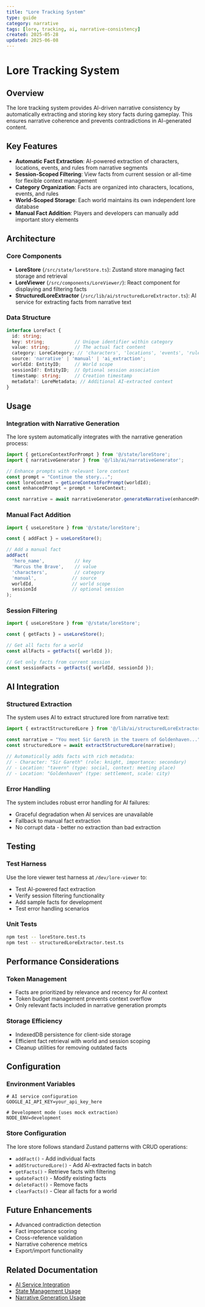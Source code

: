 ```yaml
---
title: "Lore Tracking System"
type: guide
category: narrative
tags: [lore, tracking, ai, narrative-consistency]
created: 2025-05-28
updated: 2025-06-08
---
```


# Lore Tracking System

## Overview
The lore tracking system provides AI-driven narrative consistency by automatically extracting and storing key story facts during gameplay. This ensures narrative coherence and prevents contradictions in AI-generated content.

## Key Features
- **Automatic Fact Extraction**: AI-powered extraction of characters, locations, events, and rules from narrative segments
- **Session-Scoped Filtering**: View facts from current session or all-time for flexible context management
- **Category Organization**: Facts are organized into characters, locations, events, and rules
- **World-Scoped Storage**: Each world maintains its own independent lore database
- **Manual Fact Addition**: Players and developers can manually add important story elements

## Architecture

### Core Components
- **LoreStore** (`/src/state/loreStore.ts`): Zustand store managing fact storage and retrieval
- **LoreViewer** (`/src/components/LoreViewer/`): React component for displaying and filtering facts
- **StructuredLoreExtractor** (`/src/lib/ai/structuredLoreExtractor.ts`): AI service for extracting facts from narrative text

### Data Structure
```typescript
interface LoreFact {
  id: string;
  key: string;           // Unique identifier within category
  value: string;         // The actual fact content
  category: LoreCategory; // 'characters', 'locations', 'events', 'rules'
  source: 'narrative' | 'manual' | 'ai_extraction';
  worldId: EntityID;     // World scope
  sessionId?: EntityID;  // Optional session association
  timestamp: string;     // Creation timestamp
  metadata?: LoreMetadata; // Additional AI-extracted context
}
```

## Usage

### Integration with Narrative Generation
The lore system automatically integrates with the narrative generation process:

```typescript
import { getLoreContextForPrompt } from '@/state/loreStore';
import { narrativeGenerator } from '@/lib/ai/narrativeGenerator';

// Enhance prompts with relevant lore context
const prompt = "Continue the story...";
const loreContext = getLoreContextForPrompt(worldId);
const enhancedPrompt = prompt + loreContext;

const narrative = await narrativeGenerator.generateNarrative(enhancedPrompt, worldId);
```

### Manual Fact Addition
```typescript
import { useLoreStore } from '@/state/loreStore';

const { addFact } = useLoreStore();

// Add a manual fact
addFact(
  'hero_name',           // key
  'Marcus the Brave',    // value
  'characters',          // category
  'manual',             // source
  worldId,              // world scope
  sessionId             // optional session
);
```

### Session Filtering
```typescript
import { useLoreStore } from '@/state/loreStore';

const { getFacts } = useLoreStore();

// Get all facts for a world
const allFacts = getFacts({ worldId });

// Get only facts from current session
const sessionFacts = getFacts({ worldId, sessionId });
```

## AI Integration

### Structured Extraction
The system uses AI to extract structured lore from narrative text:

```typescript
import { extractStructuredLore } from '@/lib/ai/structuredLoreExtractor';

const narrative = "You meet Sir Gareth in the tavern of Goldenhaven...";
const structuredLore = await extractStructuredLore(narrative);

// Automatically adds facts with rich metadata:
// - Character: "Sir Gareth" (role: knight, importance: secondary)
// - Location: "tavern" (type: social, context: meeting place)
// - Location: "Goldenhaven" (type: settlement, scale: city)
```

### Error Handling
The system includes robust error handling for AI failures:
- Graceful degradation when AI services are unavailable
- Fallback to manual fact extraction
- No corrupt data - better no extraction than bad extraction

## Testing

### Test Harness
Use the lore viewer test harness at `/dev/lore-viewer` to:
- Test AI-powered fact extraction
- Verify session filtering functionality  
- Add sample facts for development
- Test error handling scenarios

### Unit Tests
```bash
npm test -- loreStore.test.ts
npm test -- structuredLoreExtractor.test.ts
```

## Performance Considerations

### Token Management
- Facts are prioritized by relevance and recency for AI context
- Token budget management prevents context overflow
- Only relevant facts included in narrative generation prompts

### Storage Efficiency
- IndexedDB persistence for client-side storage
- Efficient fact retrieval with world and session scoping
- Cleanup utilities for removing outdated facts

## Configuration

### Environment Variables
```env
# AI service configuration
GOOGLE_AI_API_KEY=your_api_key_here

# Development mode (uses mock extraction)
NODE_ENV=development
```

### Store Configuration
The lore store follows standard Zustand patterns with CRUD operations:
- `addFact()` - Add individual facts
- `addStructuredLore()` - Add AI-extracted facts in batch
- `getFacts()` - Retrieve facts with filtering
- `updateFact()` - Modify existing facts
- `deleteFact()` - Remove facts
- `clearFacts()` - Clear all facts for a world

## Future Enhancements
- Advanced contradiction detection
- Fact importance scoring
- Cross-reference validation
- Narrative coherence metrics
- Export/import functionality

## Related Documentation
- [AI Service Integration](./ai-service-api.md)
- [State Management Usage](./state-management-usage.md)
- [Narrative Generation Usage](./narrative-generator-usage.md)